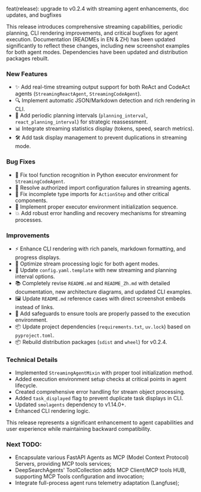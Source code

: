 feat(release): upgrade to v0.2.4 with streaming agent enhancements, doc updates, and bugfixes

This release introduces comprehensive streaming capabilities, periodic planning, CLI rendering improvements, and critical bugfixes for agent execution. Documentation (READMEs in EN & ZH) has been updated significantly to reflect these changes, including new screenshot examples for both agent modes. Dependencies have been updated and distribution packages rebuilt.

### New Features
- ✨ Add real-time streaming output support for both ReAct and CodeAct agents (`StreamingReactAgent`, `StreamingCodeAgent`).
- 🔍 Implement automatic JSON/Markdown detection and rich rendering in CLI.
- 🧠 Add periodic planning intervals (`planning_interval`, `react_planning_interval`) for strategic reassessment.
- 📊 Integrate streaming statistics display (tokens, speed, search metrics).
- 🛠️ Add task display management to prevent duplications in streaming mode.

### Bug Fixes
- 🐛 Fix tool function recognition in Python executor environment for `StreamingCodeAgent`.
- 🔧 Resolve authorized import configuration failures in streaming agents.
- 🧩 Fix incomplete type imports for `ActionStep` and other critical components.
- 🚀 Implement proper executor environment initialization sequence.
- 💥 Add robust error handling and recovery mechanisms for streaming processes.

### Improvements
- ⚡ Enhance CLI rendering with rich panels, markdown formatting, and progress displays.
- 🔄 Optimize stream processing logic for both agent modes.
- 📝 Update `config.yaml.template` with new streaming and planning interval options.
- 📚 Completely revise `README.md` and `README_Zh.md` with detailed documentation, new architecture diagrams, and updated CLI examples.
- 🖼️ Update `README.md` reference cases with direct screenshot embeds instead of links.
- 🧪 Add safeguards to ensure tools are properly passed to the execution environment.
- 📦 Update project dependencies (`requirements.txt`, `uv.lock`) based on `pyproject.toml`.
- 📦 Rebuild distribution packages (`sdist` and `wheel`) for v0.2.4.

### Technical Details
- Implemented `StreamingAgentMixin` with proper tool initialization method.
- Added execution environment setup checks at critical points in agent lifecycle.
- Created comprehensive error handling for stream object processing.
- Added `task_displayed` flag to prevent duplicate task displays in CLI.
- Updated `smolagents` dependency to v1.14.0+.
- Enhanced CLI rendering logic.

This release represents a significant enhancement to agent capabilities and user experience while maintaining backward compatibility.

### Next TODO:
- Encapsulate various FastAPI Agents as MCP (Model Context Protocol) Servers, providing MCP tools services;
- DeepSearchAgents' ToolCollection adds MCP Client/MCP tools HUB, supporting MCP Tools configuration and invocation;
- Integrate full-process agent runs telemetry adaptation (Langfuse);